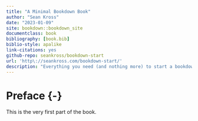 ```yaml
--- 
title: "A Minimal Bookdown Book"
author: "Sean Kross"
date: "2023-01-09"
site: bookdown::bookdown_site
documentclass: book
bibliography: [book.bib]
biblio-style: apalike
link-citations: yes
github-repo: seankross/bookdown-start
url: 'http\://seankross.com/bookdown-start/'
description: "Everything you need (and nothing more) to start a bookdown book."
---
```


# Preface {-}

This is the very first part of the book.
